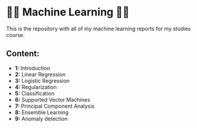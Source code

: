 # :closed_book:🤖 Machine Learning 🤖:closed_book:

This is the repository with all of my machine learning reports for my studies course.

<h2>Content:</h2>

<ul>
<li><strong>1:</strong> Introduction</li>
<li><strong>2:</strong> Linear Regression</li>
<li><strong>3:</strong> Logistic Regression</li>
<li><strong>4:</strong> Regularization</li>
<li><strong>5:</strong> Classification</li>
<li><strong>6:</strong> Supported Vector Machines</li>
<li><strong>7:</strong> Principal Component Analysis</li>
<li><strong>8:</strong> Ensemble Learning</li>
<li><strong>9:</strong> Anomaly detection</li>
</ul>